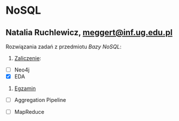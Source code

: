 # NoSQL
## Natalia Ruchlewicz,  meggert@inf.ug.edu.pl

Rozwiązania zadań z przedmiotu *Bazy NoSQL*:

1. [Zaliczenie](zaliczenie.md):
 - [ ] Neo4j
 - [X] EDA
1. [Egzamin](egzamin.md)
 - [ ] Aggregation Pipeline
 - [ ] MapReduce


